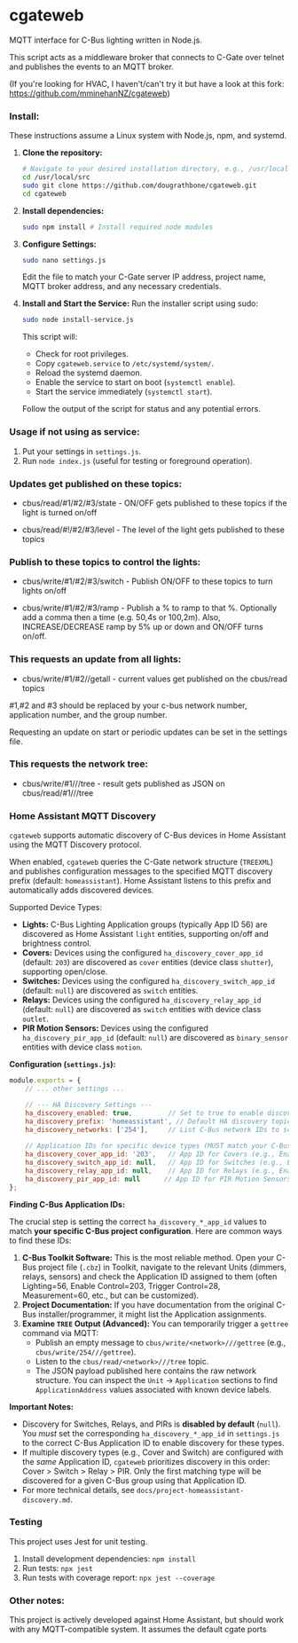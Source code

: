 cgateweb
========

MQTT interface for C-Bus lighting written in Node.js.

This script acts as a middleware broker that connects to C-Gate over telnet and publishes the events to an MQTT broker.

(If you're looking for HVAC, I haven't/can't try it but have a look at this fork: https://github.com/mminehanNZ/cgateweb)

### Install:

These instructions assume a Linux system with Node.js, npm, and systemd.

1.  **Clone the repository:**
    ```bash
    # Navigate to your desired installation directory, e.g., /usr/local/src
    cd /usr/local/src 
    sudo git clone https://github.com/dougrathbone/cgateweb.git
    cd cgateweb
    ```
2.  **Install dependencies:**
    ```bash
    sudo npm install # Install required node modules
    ```
3.  **Configure Settings:**
    ```bash
    sudo nano settings.js
    ```
    Edit the file to match your C-Gate server IP address, project name, MQTT broker address, and any necessary credentials.

4.  **Install and Start the Service:**
    Run the installer script using sudo:
    ```bash
    sudo node install-service.js
    ```
    This script will:
    *   Check for root privileges.
    *   Copy `cgateweb.service` to `/etc/systemd/system/`.
    *   Reload the systemd daemon.
    *   Enable the service to start on boot (`systemctl enable`).
    *   Start the service immediately (`systemctl start`).

    Follow the output of the script for status and any potential errors.

### Usage if not using as service:

1)  Put your settings in `settings.js`.
2)  Run `node index.js` (useful for testing or foreground operation).


### Updates get published on these topics:

 - cbus/read/#1/#2/#3/state  -  ON/OFF gets published to these topics if the light is turned on/off

 - cbus/read/#!/#2/#3/level  -  The level of the light gets published to these topics

### Publish to these topics to control the lights:

 - cbus/write/#1/#2/#3/switch  -  Publish ON/OFF to these topics to turn lights on/off

 - cbus/write/#1/#2/#3/ramp  -  Publish a % to ramp to that %. Optionally add a comma then a time (e.g. 50,4s or 100,2m). Also, INCREASE/DECREASE ramp by 5% up or down and ON/OFF turns on/off.

### This requests an update from all lights:

 - cbus/write/#1/#2//getall - current values get published on the cbus/read topics

 #1,#2 and #3 should be replaced by your c-bus network number, application number, and the group number.

Requesting an update on start or periodic updates can be set in the settings file.

### This requests the network tree:

 - cbus/write/#1///tree - result gets published as JSON on cbus/read/#1///tree

### Home Assistant MQTT Discovery

`cgateweb` supports automatic discovery of C-Bus devices in Home Assistant using the MQTT Discovery protocol.

When enabled, `cgateweb` queries the C-Gate network structure (`TREEXML`) and publishes configuration messages to the specified MQTT discovery prefix (default: `homeassistant`). Home Assistant listens to this prefix and automatically adds discovered devices.

Supported Device Types:

*   **Lights:** C-Bus Lighting Application groups (typically App ID 56) are discovered as Home Assistant `light` entities, supporting on/off and brightness control.
*   **Covers:** Devices using the configured `ha_discovery_cover_app_id` (default: `203`) are discovered as `cover` entities (device class `shutter`), supporting open/close.
*   **Switches:** Devices using the configured `ha_discovery_switch_app_id` (default: `null`) are discovered as `switch` entities.
*   **Relays:** Devices using the configured `ha_discovery_relay_app_id` (default: `null`) are discovered as `switch` entities with device class `outlet`.
*   **PIR Motion Sensors:** Devices using the configured `ha_discovery_pir_app_id` (default: `null`) are discovered as `binary_sensor` entities with device class `motion`.

**Configuration (`settings.js`):**

```javascript
module.exports = {
    // ... other settings ...

    // --- HA Discovery Settings ---
    ha_discovery_enabled: true,         // Set to true to enable discovery
    ha_discovery_prefix: 'homeassistant', // Default HA discovery topic prefix
    ha_discovery_networks: ['254'],     // List C-Bus network IDs to scan (e.g., ['254', '200'])
    
    // Application IDs for specific device types (MUST match your C-Bus project configuration)
    ha_discovery_cover_app_id: '203',   // App ID for Covers (e.g., Enable Control)
    ha_discovery_switch_app_id: null,   // App ID for Switches (e.g., Enable Control, Trigger Control) - null to disable
    ha_discovery_relay_app_id: null,    // App ID for Relays (e.g., Enable Control) - null to disable
    ha_discovery_pir_app_id: null      // App ID for PIR Motion Sensors (e.g., Trigger Control) - null to disable
};
```

**Finding C-Bus Application IDs:**

The crucial step is setting the correct `ha_discovery_*_app_id` values to match **your specific C-Bus project configuration**. Here are common ways to find these IDs:

1.  **C-Bus Toolkit Software:** This is the most reliable method. Open your C-Bus project file (`.cbz`) in Toolkit, navigate to the relevant Units (dimmers, relays, sensors) and check the Application ID assigned to them (often Lighting=56, Enable Control=203, Trigger Control=28, Measurement=60, etc., but can be customized).
2.  **Project Documentation:** If you have documentation from the original C-Bus installer/programmer, it might list the Application assignments.
3.  **Examine `TREE` Output (Advanced):** You can temporarily trigger a `gettree` command via MQTT:
    *   Publish an empty message to `cbus/write/<network>///gettree` (e.g., `cbus/write/254///gettree`).
    *   Listen to the `cbus/read/<network>///tree` topic.
    *   The JSON payload published here contains the raw network structure. You can inspect the `Unit` -> `Application` sections to find `ApplicationAddress` values associated with known device labels.

**Important Notes:**

*   Discovery for Switches, Relays, and PIRs is **disabled by default** (`null`). You *must* set the corresponding `ha_discovery_*_app_id` in `settings.js` to the correct C-Bus Application ID to enable discovery for these types.
*   If multiple discovery types (e.g., Cover and Switch) are configured with the *same* Application ID, `cgateweb` prioritizes discovery in this order: Cover > Switch > Relay > PIR. Only the first matching type will be discovered for a given C-Bus group using that Application ID.
*   For more technical details, see `docs/project-homeassistant-discovery.md`.

### Testing

This project uses Jest for unit testing.

1.  Install development dependencies: `npm install`
2.  Run tests: `npx jest`
3.  Run tests with coverage report: `npx jest --coverage`

### Other notes:

This project is actively developed against Home Assistant, but should work with any MQTT-compatible system.
It assumes the default cgate ports
